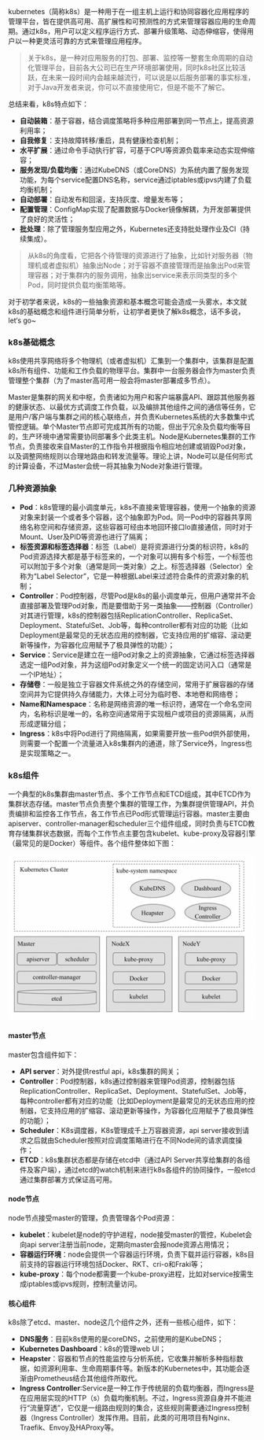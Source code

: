 kubernetes（简称k8s）是一种用于在一组主机上运行和协同容器化应用程序的管理平台，皆在提供高可用、高扩展性和可预测性的方式来管理容器应用的生命周期。通过k8s，用户可以定义程序运行方式、部署升级策略、动态伸缩容，使得用户以一种更灵活可靠的方式来管理应用程序。

> 关于k8s，是一种对应用服务的打包、部署、监控等一整套生命周期的自动化管理平台，目前各大公司已在生产环境部署使用，同时k8s社区比较活跃，在未来一段时间内会越来越流行，可以说是以后服务部署的事实标准，对于Java开发者来说，你可以不直接使用它，但是不能不了解它。

总结来看，k8s特点如下：

- **自动装箱**：基于容器，结合调度策略将多种应用部署到同一节点上，提高资源利用率；
- **自我修复**：支持故障转移/重启，具有健康检查机制；
- **水平扩展**：通过命令手动执行扩容，可基于CPU等资源负载率来动态实现伸缩容；
- **服务发现/负载均衡**：通过KubeDNS（或CoreDNS）为系统内置了服务发现功能，为每个service配置DNS名称，service通过iptables或ipvs内建了负载均衡机制；
- **自动部署**：自动发布和回滚，支持灰度、增量发布等；
- **配置管理**：ConfigMap实现了配置数据与Docker镜像解耦，为开发部署提供了良好的灵活性；
- **批处理**：除了管理服务型应用之外，Kubernetes还支持批处理作业及CI（持续集成）。

> 从k8s的角度看，它把各个待管理的资源进行了抽象，比如针对服务器（物理机或者虚拟机）抽象出Node；对于容器不直接管理而是抽象出Pod来管理容器；对于集群内的服务调用，抽象出service来表示同类型的多个Pod，同时提供负载均衡策略等。

对于初学者来说，k8s的一些抽象资源和基本概念可能会造成一头雾水，本文就k8s的基础概念和组件进行简单分析，让初学者更快了解k8s概念，话不多说，let‘s go~

### k8s基础概念

k8s使用共享网络将多个物理机（或者虚拟机）汇集到一个集群中，该集群是配置k8s所有组件、功能和工作负载的物理平台。集群中一台服务器会作为master负责管理整个集群（为了master高可用一般会将master部署成多节点）。

Master是集群的网关和中枢，负责诸如为用户和客户端暴露API、跟踪其他服务器的健康状态、以最优方式调度工作负载，以及编排其他组件之间的通信等任务，它是用户/客户端与集群之间的核心联络点，并负责Kubernetes系统的大多数集中式管控逻辑。单个Master节点即可完成其所有的功能，但出于冗余及负载均衡等目的，生产环境中通常需要协同部署多个此类主机。Node是Kubernetes集群的工作节点，负责接收来自Master的工作指令并根据指令相应地创建或销毁Pod对象，以及调整网络规则以合理地路由和转发流量等。理论上讲，Node可以是任何形式的计算设备，不过Master会统一将其抽象为Node对象进行管理。

### 几种资源抽象

- **Pod**：k8s管理的最小调度单元，k8s不直接来管理容器，使用一个抽象的资源对象来封装一个或者多个容器，这个抽象即为Pod。同一Pod中的容器共享网络名称空间和存储资源，这些容器可经由本地回环接口lo直接通信，同时对于Mount、User及PID等资源也进行了隔离；
- **标签资源和标签选择器**：标签（Label）是将资源进行分类的标识符，k8s的Pod资源选择大都是基于标签来的，一个对象可以拥有多个标签，一个标签也可以附加于多个对象（通常是同一类对象）之上。标签选择器（Selector）全称为“Label Selector”，它是一种根据Label来过滤符合条件的资源对象的机制；
- **Controller**：Pod控制器，尽管Pod是k8s的最小调度单元，但用户通常并不会直接部署及管理Pod对象，而是要借助于另一类抽象——控制器（Controller）对其进行管理，k8s的控制器包括ReplicationController、ReplicaSet、Deployment、StatefulSet、Job等，每种controller都有对应的功能（比如Deployment是最常见的无状态应用的控制器，它支持应用的扩缩容、滚动更新等操作，为容器化应用赋予了极具弹性的功能）；
- **Service**：Service是建立在一组Pod对象之上的资源抽象，它通过标签选择器选定一组Pod对象，并为这组Pod对象定义一个统一的固定访问入口（通常是一个IP地址）；
- **存储卷**：一般是独立于容器文件系统之外的存储空间，常用于扩展容器的存储空间并为它提供持久存储能力，大体上可分为临时卷、本地卷和网络卷；
- **Name和Namespace**：名称是网络资源的唯一标识符，通常在一个命名空间内，名称标识是唯一的，名称空间通常用于实现租户或项目的资源隔离，从而形成逻辑分组；
- **Ingress**：k8s中将Pod进行了网络隔离，如果需要开放一些Pod供外部使用，则需要一个配置一个流量进入k8s集群内的通道，除了Service外，Ingress也是实现策略之一。

### k8s组件

一个典型的k8s集群由master节点、多个工作节点和ETCD组成，其中ETCD作为集群状态存储。master节点负责整个集群的管理工作，为集群提供管理API，并负责编排和监控各工作节点，各工作节点已Pod形式管理运行容器。master主要由apiserver、controller-manager和scheduler三个组件组成，同时负责与ETCD教育存储集群状态数据，而每个工作节点主要包含kubelet、kube-proxy及容器引擎（最常见的是Docker）等组件。各个组件整体如下图：

<img src="./_image/kubernetes基础概念/image-20200120214102347.png"/>

#### master节点

master包含组件如下：

- **API server**：对外提供restful api，k8s集群的网关；
- **Controller**：Pod控制器，k8s通过控制器来管理Pod资源，控制器包括ReplicationController、ReplicaSet、Deployment、StatefulSet、Job等，每种controller都有对应的功能（比如Deployment是最常见的无状态应用的控制器，它支持应用的扩缩容、滚动更新等操作，为容器化应用赋予了极具弹性的功能）；
- **Scheduler**：K8s调度器，K8s管理成千上万容器资源，api server接收到请求之后就由Scheduler按照对应调度策略进行在不同Node间的请求调度操作；
- **ETCD**：k8s集群状态都是存储在etcd中（通过API Server共享给集群的各组件及客户端），通过etcd的watch机制来进行k8s各组件的协同操作，一般etcd通过集群部署方式保证高可用。

#### node节点

node节点接受master的管理，负责管理各个Pod资源：

- **kubelet**：kubelet是node的守护进程，node接受master的管控，Kubelet会向api server注册当前node，定期向master会报node资源占用情况；
- **容器运行环境**：node会提供一个容器运行环境，负责下载并运行容器，k8s目前支持的容器运行环境包括Docker、RKT、cri-o和Fraki等；
- **kube-proxy**：每个node都需要一个kube-proxy进程，比如对service按需生成iptables或ipvs规则，控制流量访问。

#### 核心组件

k8s除了etcd、master、node这几个组件之外，还有一些核心组件，如下：

- **DNS服务**：目前k8s使用的是coreDNS，之前使用的是KubeDNS；
- **Kubernetes Dashboard**：k8s的管理web UI；
- **Heapster**：容器和节点的性能监控与分析系统，它收集并解析多种指标数据，如资源利用率、生命周期事件等。新版本的Kubernetes中，其功能会逐渐由Prometheus结合其他组件所取代。
- **Ingress Controller**:Service是一种工作于传统层的负载均衡器，而Ingress是在应用层实现的HTTP（s）负载均衡机制。不过，Ingress资源自身并不能进行“流量穿透”，它仅是一组路由规则的集合，这些规则需要通过Ingress控制器（Ingress Controller）发挥作用。目前，此类的可用项目有Nginx、Traefik、Envoy及HAProxy等。

